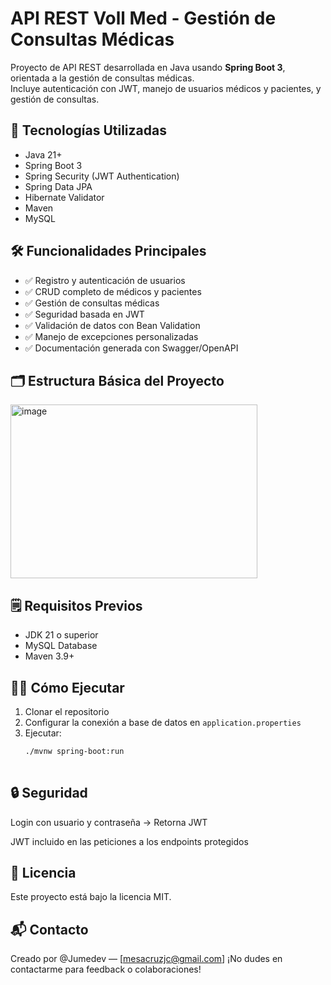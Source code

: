 # API REST Voll Med - Gestión de Consultas Médicas

Proyecto de API REST desarrollada en Java usando **Spring Boot 3**, orientada a la gestión de consultas médicas.  
Incluye autenticación con JWT, manejo de usuarios médicos y pacientes, y gestión de consultas.

## 🚀 Tecnologías Utilizadas
- Java 21+
- Spring Boot 3
- Spring Security (JWT Authentication)
- Spring Data JPA
- Hibernate Validator
- Maven
- MySQL

## 🛠️ Funcionalidades Principales
- ✅ Registro y autenticación de usuarios
- ✅ CRUD completo de médicos y pacientes
- ✅ Gestión de consultas médicas
- ✅ Seguridad basada en JWT
- ✅ Validación de datos con Bean Validation
- ✅ Manejo de excepciones personalizadas
- ✅ Documentación generada con Swagger/OpenAPI

## 🗂️ Estructura Básica del Proyecto
<img width="395" height="278" alt="image" src="https://github.com/user-attachments/assets/c918ea86-e8e9-433e-96cc-0fea1edae98f" />

## 🗒️ Requisitos Previos
- JDK 21 o superior
- MySQL Database
- Maven 3.9+

## 🏃‍♂️ Cómo Ejecutar
1. Clonar el repositorio
2. Configurar la conexión a base de datos en `application.properties`
3. Ejecutar:
   ```bash
   ./mvnw spring-boot:run
 
## 🔒 Seguridad
Login con usuario y contraseña → Retorna JWT

JWT incluido en las peticiones a los endpoints protegidos

## 📄 Licencia
Este proyecto está bajo la licencia MIT.

## 📬 Contacto
Creado por @Jumedev — [mesacruzjc@gmail.com] ¡No dudes en contactarme para feedback o colaboraciones!

